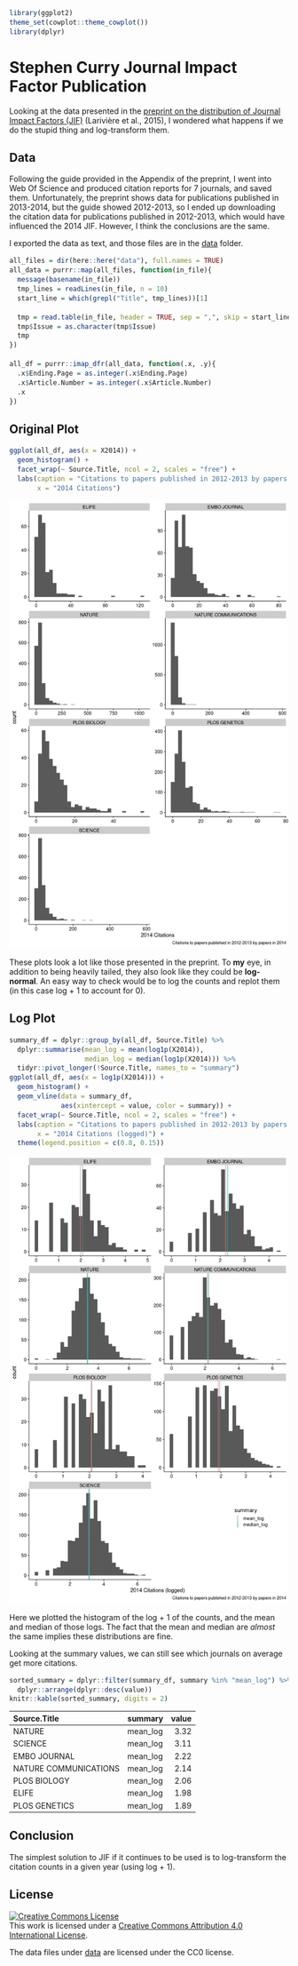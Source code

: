 
<!-- README.md is generated from README.Rmd. Please edit that file -->

``` r
library(ggplot2)
theme_set(cowplot::theme_cowplot())
library(dplyr)
```

# Stephen Curry Journal Impact Factor Publication

<!-- badges: start -->
<!-- badges: end -->

Looking at the data presented in the [preprint on the distribution of
Journal Impact Factors
(JIF)](https://www.biorxiv.org/content/10.1101/062109v2.full#disqus_thread)
(Larivière et al., 2015), I wondered what happens if we do the stupid
thing and log-transform them.

## Data

Following the guide provided in the Appendix of the preprint, I went
into Web Of Science and produced citation reports for 7 journals, and
saved them. Unfortunately, the preprint shows data for publications
published in 2013-2014, but the guide showed 2012-2013, so I ended up
downloading the citation data for publications published in 2012-2013,
which would have influenced the 2014 JIF. However, I think the
conclusions are the same.

I exported the data as text, and those files are in the [data](data)
folder.

``` r
all_files = dir(here::here("data"), full.names = TRUE)
all_data = purrr::map(all_files, function(in_file){
  message(basename(in_file))
  tmp_lines = readLines(in_file, n = 10)
  start_line = which(grepl("Title", tmp_lines))[1]
  
  tmp = read.table(in_file, header = TRUE, sep = ",", skip = start_line - 1)
  tmp$Issue = as.character(tmp$Issue)
  tmp
})

all_df = purrr::imap_dfr(all_data, function(.x, .y){
  .x$Ending.Page = as.integer(.x$Ending.Page)
  .x$Article.Number = as.integer(.x$Article.Number)
  .x
})
```

## Original Plot

``` r
ggplot(all_df, aes(x = X2014)) + 
  geom_histogram() +
  facet_wrap(~ Source.Title, ncol = 2, scales = "free") +
  labs(caption = "Citations to papers published in 2012-2013 by papers in 2014",
       x = "2014 Citations")
```

![](README_files/figure-gfm/original_plot-1.png)<!-- -->

These plots look a lot like those presented in the preprint. To **my**
eye, in addition to being heavily tailed, they also look like they could
be **log-normal**. An easy way to check would be to log the counts and
replot them (in this case log + 1 to account for 0).

## Log Plot

``` r
summary_df = dplyr::group_by(all_df, Source.Title) %>%
  dplyr::summarise(mean_log = mean(log1p(X2014)),
                   median_log = median(log1p(X2014))) %>%
  tidyr::pivot_longer(!Source.Title, names_to = "summary")
ggplot(all_df, aes(x = log1p(X2014))) + 
  geom_histogram() +
  geom_vline(data = summary_df,
             aes(xintercept = value, color = summary)) +
  facet_wrap(~ Source.Title, ncol = 2, scales = "free") +
  labs(caption = "Citations to papers published in 2012-2013 by papers in 2014",
       x = "2014 Citations (logged)") +
  theme(legend.position = c(0.8, 0.15))
```

![](README_files/figure-gfm/log_plot-1.png)<!-- -->

Here we plotted the histogram of the log + 1 of the counts, and the mean
and median of those logs. The fact that the mean and median are *almost*
the same implies these distributions are fine.

Looking at the summary values, we can still see which journals on
average get more citations.

``` r
sorted_summary = dplyr::filter(summary_df, summary %in% "mean_log") %>%
  dplyr::arrange(dplyr::desc(value))
knitr::kable(sorted_summary, digits = 2)
```

| Source.Title          | summary   | value |
|:----------------------|:----------|------:|
| NATURE                | mean\_log |  3.32 |
| SCIENCE               | mean\_log |  3.11 |
| EMBO JOURNAL          | mean\_log |  2.22 |
| NATURE COMMUNICATIONS | mean\_log |  2.14 |
| PLOS BIOLOGY          | mean\_log |  2.06 |
| ELIFE                 | mean\_log |  1.98 |
| PLOS GENETICS         | mean\_log |  1.89 |

## Conclusion

The simplest solution to JIF if it continues to be used is to
log-transform the citation counts in a given year (using log + 1).

## License

<a rel="license" href="http://creativecommons.org/licenses/by/4.0/"><img alt="Creative Commons License" style="border-width:0" src="https://i.creativecommons.org/l/by/4.0/88x31.png" /></a><br />This
work is licensed under a
<a rel="license" href="http://creativecommons.org/licenses/by/4.0/">Creative
Commons Attribution 4.0 International License</a>.

The data files under [data](data) are licensed under the CC0 license.
